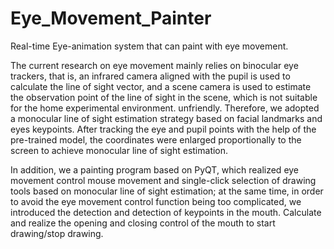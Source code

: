 # Eye_Movement_Painter
Real-time Eye-animation system that can paint with eye movement.

The current research on eye movement mainly relies on binocular eye trackers, that is, an infrared camera aligned with the pupil is used to calculate the line of sight vector, and a scene camera is used to estimate the observation point of the line of sight in the scene, which is not suitable for the home experimental environment. unfriendly.
Therefore, we adopted a monocular line of sight estimation strategy based on facial landmarks and eyes keypoints. After tracking the eye and pupil points with the help of the pre-trained model, the coordinates were enlarged proportionally to the screen to achieve monocular line of sight estimation.

In addition, we a painting program based on PyQT, which realized eye movement control mouse movement and single-click selection of drawing tools based on monocular line of sight estimation; at the same time, in order to avoid the eye movement control function being too complicated, we introduced the detection and detection of keypoints in the mouth. Calculate and realize the opening and closing control of the mouth to start drawing/stop drawing.